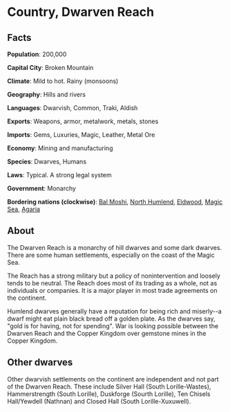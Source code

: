 # Country, Dwarven Reach
## Facts
**Population**: 200,000

**Capital City**: Broken Mountain

**Climate**: Mild to hot. Rainy (monsoons)

**Geography**: Hills and rivers

**Languages**: Dwarvish, Common, Traki, Aldish

**Exports**: Weapons, armor, metalwork, metals, stones

**Imports**: Gems, Luxuries, Magic, Leather, Metal Ore

**Economy**: Mining and manufacturing

**Species**: Dwarves, Humans

**Laws**: Typical. A strong legal system

**Government**: Monarchy

**Bordering nations (clockwise)**: [Bal Moshi](bal_moshi.md), [North Humlend](north_humlend.md), [Eldwood](eldwood.md), [Magic Sea](magic_sea.md), [Agaria](agaria.md)

## About
The Dwarven Reach is a monarchy of hill dwarves and some dark dwarves. There are some human settlements, especially on the coast of the Magic Sea.

The Reach has a strong military but a policy of nonintervention and loosely tends to be neutral. The Reach does most of its trading as a whole, not as individuals or companies. It is a major player in most trade agreements on the continent. 

Humlend dwarves generally have a reputation for being rich and miserly--a dwarf might eat plain black bread off a golden plate. As the dwarves say, "gold is for having, not for spending". War is looking possible between the Dwarven Reach and the Copper Kingdom over gemstone mines in the Copper Kingdom.

## Other dwarves
Other dwarvish settlements on the continent are independent and not part of the Dwarven Reach. These include Silver Hall (South Lorille-Wastes), Hammerstrength (South Lorille), Duskforge (Sourth Lorille), Ten Chisels Hall/Yewdell (Nathnan) and Closed Hall (South Lorille-Xuxuwell).
